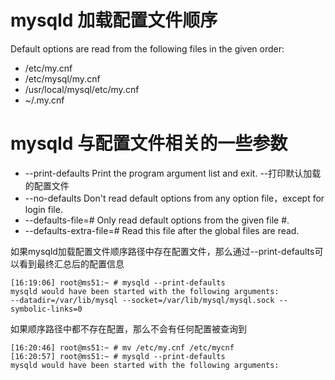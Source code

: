 # mysqld 加载配置文件顺序
Default options are read from the following files in the given order:

- /etc/my.cnf
- /etc/mysql/my.cnf
- /usr/local/mysql/etc/my.cnf
- ~/.my.cnf

# mysqld 与配置文件相关的一些参数

- --print-defaults    Print the program argument list and exit.            --打印默认加载的配置文件
- --no-defaults      Don't read default options from any option file，except for login file.
- --defaults-file=#    Only read default options from the given file #.
- --defaults-extra-file=# Read this file after the global files are read.

如果mysqld加载配置文件顺序路径中存在配置文件，那么通过--print-defaults可以看到最终汇总后的配置信息

```
[16:19:06] root@ms51:~ # mysqld --print-defaults
mysqld would have been started with the following arguments:
--datadir=/var/lib/mysql --socket=/var/lib/mysql/mysql.sock --symbolic-links=0
```



 

如果顺序路径中都不存在配置，那么不会有任何配置被查询到

```
[16:20:46] root@ms51:~ # mv /etc/my.cnf /etc/mycnf
[16:20:57] root@ms51:~ # mysqld --print-defaults  
mysqld would have been started with the following arguments:
```